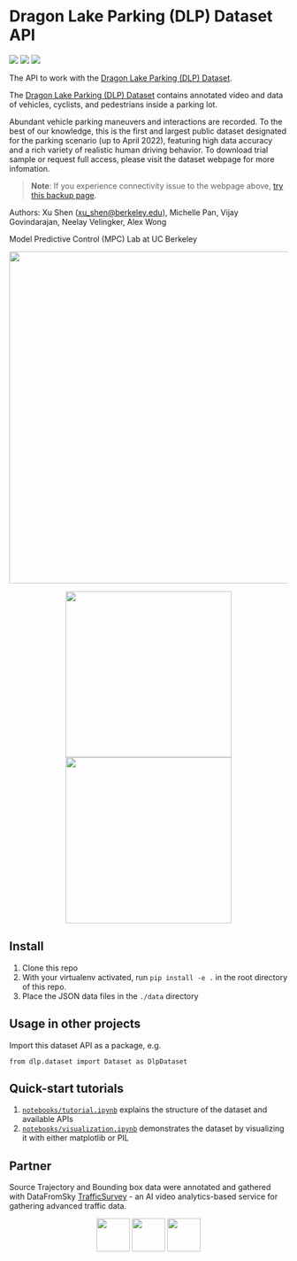 # Dragon Lake Parking (DLP) Dataset API
![](https://img.shields.io/github/stars/MPC-Berkeley/dlp-dataset)
![](https://img.shields.io/github/license/MPC-Berkeley/dlp-dataset)
![](https://img.shields.io/badge/language-python-blue)

The API to work with the [Dragon Lake Parking (DLP) Dataset](https://sites.google.com/berkeley.edu/dlp-dataset).

The [Dragon Lake Parking (DLP) Dataset](https://sites.google.com/berkeley.edu/dlp-dataset) contains annotated video and data of vehicles, cyclists, and pedestrians inside a parking lot.

Abundant vehicle parking maneuvers and interactions are recorded. To the best of our knowledge, this is the first and largest public dataset designated for the parking scenario (up to April 2022), featuring high data accuracy and a rich variety of realistic human driving behavior. To download trial sample or request full access, please visit the dataset webpage for more infomation.

> **Note**: If you experience connectivity issue to the webpage above, [try this backup page](https://cutt.ly/dlp-notion).

Authors: Xu Shen (xu_shen@berkeley.edu), Michelle Pan, Vijay Govindarajan, Neelay Velingker, Alex Wong

Model Predictive Control (MPC) Lab at UC Berkeley

<div align=center>
<img width="600" src="https://github.com/MPC-Berkeley/dlp-dataset/blob/main/docs/dlp_vis.png"/>
  
<img height="300" src="https://github.com/MPC-Berkeley/dlp-dataset/blob/main/docs/dlp_semantic.png"/>  <img height="300" src="https://github.com/MPC-Berkeley/dlp-dataset/blob/main/docs/inst_centric.png"/>
</div>

## Install

1. Clone this repo
2. With your virtualenv activated, run `pip install -e .` in the root directory of this repo.
3. Place the JSON data files in the `./data` directory

## Usage in other projects

Import this dataset API as a package, e.g.

```
from dlp.dataset import Dataset as DlpDataset
```

## Quick-start tutorials

1. [`notebooks/tutorial.ipynb`](notebooks/tutorial.ipynb) explains the structure of the dataset and available APIs
2. [`notebooks/visualization.ipynb`](notebooks/visualization.ipynb) demonstrates the dataset by visualizing it with either matplotlib or PIL

## Partner
Source Trajectory and Bounding box data were annotated and gathered with DataFromSky [TrafficSurvey](https://datafromsky.com/trafficsurvey/) - an AI video analytics-based service for gathering advanced traffic data.
<div align=center>
<img height="60" src="https://user-images.githubusercontent.com/31999415/184691899-b398a790-03d8-404f-91b7-ed42d46f3a59.png"/>      <img height="60" src="https://user-images.githubusercontent.com/31999415/184692013-87175e25-b520-4929-b25a-8adeac612b08.jpeg"/>      <img height="60" src="https://datafromsky.com/wp-content/uploads/2015/03/datafromsky-logo.svg"/>
</div>

